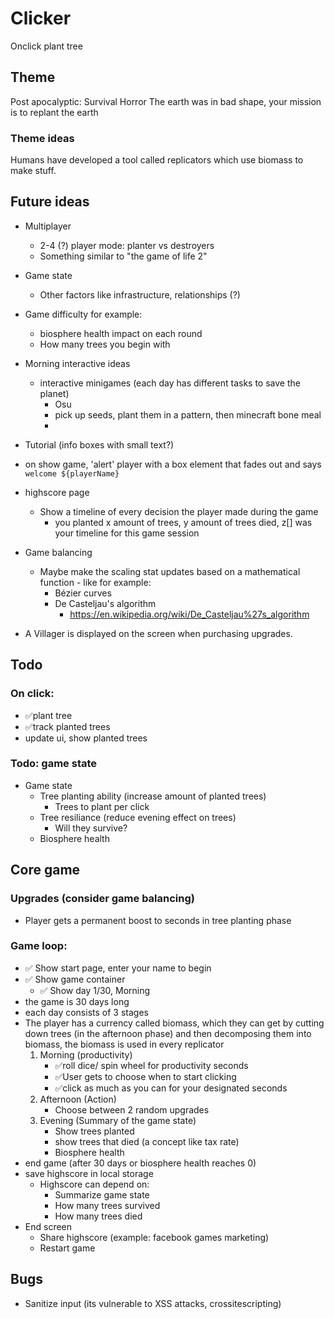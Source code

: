 # Clicker

Onclick plant tree

## Theme

Post apocalyptic: Survival Horror
The earth was in bad shape, your mission is to replant the earth

### Theme ideas

Humans have developed a tool called replicators which use biomass to make stuff.

## Future ideas

-   Multiplayer
    -   2-4 (?) player mode: planter vs destroyers
    -   Something similar to "the game of life 2"
-   Game state

    -   Other factors like infrastructure, relationships (?)

-   Game difficulty for example:

    -   biosphere health impact on each round
    -   How many trees you begin with

-   Morning interactive ideas

    -   interactive minigames (each day has different tasks to save the planet)
        -   Osu
        -   pick up seeds, plant them in a pattern, then minecraft bone meal
        -

-   Tutorial (info boxes with small text?)
-   on show game, 'alert' player with a box element that fades out and says `welcome ${playerName}`

-   highscore page

    -   Show a timeline of every decision the player made during the game
        -   you planted x amount of trees, y amount of trees died, z[] was your timeline for this game session

-   Game balancing

    -   Maybe make the scaling stat updates based on a mathematical function - like for example:
        -   Bézier curves
        -   De Casteljau's algorithm
            -   https://en.wikipedia.org/wiki/De_Casteljau%27s_algorithm

-   A Villager is displayed on the screen when purchasing upgrades.

## Todo

### On click:

-   ✅plant tree
-   ✅track planted trees
-   update ui, show planted trees

### Todo: game state

-   Game state
    -   Tree planting ability (increase amount of planted trees)
        -   Trees to plant per click
    -   Tree resiliance (reduce evening effect on trees)
        -   Will they survive?
    -   Biosphere health

## Core game

### Upgrades (consider game balancing)

-   Player gets a permanent boost to seconds in tree planting phase

### Game loop:

-   ✅ Show start page, enter your name to begin
-   ✅ Show game container
    -   ✅ Show day 1/30, Morning
-   the game is 30 days long
-   each day consists of 3 stages
-   The player has a currency called biomass, which they can get by cutting down trees (in the afternoon phase) and then decomposing them into biomass, the biomass is used in every replicator
    1. Morning (productivity)
        - ✅roll dice/ spin wheel for productivity seconds
        - ✅User gets to choose when to start clicking
        - ✅click as much as you can for your designated seconds
    2. Afternoon (Action)
        - Choose between 2 random upgrades
    3. Evening (Summary of the game state)
        - Show trees planted
        - show trees that died (a concept like tax rate)
        - Biosphere health
-   end game (after 30 days or biosphere health reaches 0)
-   save highscore in local storage
    -   Highscore can depend on:
        -   Summarize game state
        -   How many trees survived
        -   How many trees died
-   End screen
    -   Share highscore (example: facebook games marketing)
    -   Restart game

## Bugs

-   Sanitize input (its vulnerable to XSS attacks, crossitescripting)
